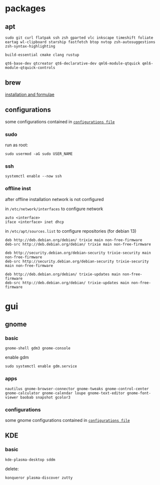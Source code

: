 # packages

## apt
```
sudo git curl flatpak ssh zsh gparted vlc inkscape timeshift foliate eartag wl-clipboard starship fastfetch btop nvtop zsh-autosuggestions zsh-syntax-highlighting

build-essential cmake clang rustup

qt6-base-dev qtcreator qt6-declarative-dev qml6-module-qtquick qml6-module-qtquick-controls
```

## brew
[installation and formulae](brew.md)

## configurations

some configurations contained in [`configurations file`](configurations.md)

### sudo

run as root:

```
sudo usermod -aG sudo USER_NAME
```

### ssh
```
systemctl enable --now ssh
```

### offline inst

after offline installation network is not configured

in `/etc/network/interfaces` to configure network
```
auto <interface>
iface <interface> inet dhcp
```

in `/etc/apt/sources.list` to configure repositories (for debian 13)
```
deb http://deb.debian.org/debian/ trixie main non-free-firmware
deb-src http://deb.debian.org/debian/ trixie main non-free-firmware

deb http://security.debian.org/debian-security trixie-security main non-free-firmware
deb-src http://security.debian.org/debian-security trixie-security main non-free-firmware

deb http://deb.debian.org/debian/ trixie-updates main non-free-firmware
deb-src http://deb.debian.org/debian/ trixie-updates main non-free-firmware
```


# gui

## gnome

### basic

```
gnome-shell gdm3 gnome-console
```

enable gdm

```
sudo systemctl enable gdm.service
```

### apps
```
nautilus gnome-browser-connector gnome-tweaks gnome-control-center gnome-calculator gnome-calendar loupe gnome-text-editor gnome-font-viewer baobab snapshot gcolor3
```

### configurations

some gnome configurations contained in [`configurations file`](configurations.md)

## KDE

### basic
```
kde-plasma-desktop sddm
```

delete:
```
konqueror plasma-discover zutty
```
